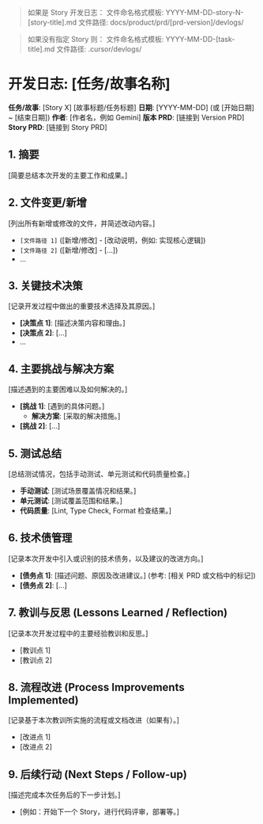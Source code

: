 > 如果是 Story 开发日志：
> 文件命名格式模板: YYYY-MM-DD-story-N-[story-title].md
> 文件路径: docs/product/prd/[prd-version]/devlogs/

> 如果没有指定 Story 则：
> 文件命名格式模板: YYYY-MM-DD-[task-title].md
> 文件路径: .cursor/devlogs/

# 开发日志: [任务/故事名称]

**任务/故事**: [Story X] [故事标题/任务标题]
**日期**: [YYYY-MM-DD] (或 [开始日期] ~ [结束日期])
**作者**: [作者名，例如 Gemini]
**版本 PRD**: [链接到 Version PRD]
**Story PRD**: [链接到 Story PRD]

## 1. 摘要
[简要总结本次开发的主要工作和成果。]

## 2. 文件变更/新增
[列出所有新增或修改的文件，并简述改动内容。]
*   `[文件路径 1]` ([新增/修改] - [改动说明，例如: 实现核心逻辑])
*   `[文件路径 2]` ([新增/修改] - [...])
*   ...

## 3. 关键技术决策
[记录开发过程中做出的重要技术选择及其原因。]
*   **[决策点 1]**: [描述决策内容和理由。]
*   **[决策点 2]**: [...]
*   ...

## 4. 主要挑战与解决方案
[描述遇到的主要困难以及如何解决的。]
*   **[挑战 1]**: [遇到的具体问题。]
    *   **解决方案**: [采取的解决措施。]
*   **[挑战 2]**: [...]

## 5. 测试总结
[总结测试情况，包括手动测试、单元测试和代码质量检查。]
*   **手动测试**: [测试场景覆盖情况和结果。]
*   **单元测试**: [测试覆盖范围和结果。]
*   **代码质量**: [Lint, Type Check, Format 检查结果。]

## 6. 技术债管理
[记录本次开发中引入或识别的技术债务，以及建议的改进方向。]
*   **[债务点 1]**: [描述问题、原因及改进建议。] (参考: [相关 PRD 或文档中的标记])
*   **[债务点 2]**: [...]

## 7. 教训与反思 (Lessons Learned / Reflection)
[记录本次开发过程中的主要经验教训和反思。]
*   [教训点 1]
*   [教训点 2]

## 8. 流程改进 (Process Improvements Implemented)
[记录基于本次教训所实施的流程或文档改进（如果有）。]
*   [改进点 1]
*   [改进点 2]

## 9. 后续行动 (Next Steps / Follow-up)
[描述完成本次任务后的下一步计划。]
*   [例如：开始下一个 Story，进行代码评审，部署等。]
